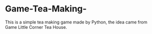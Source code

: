 # Game-Tea-Making-
This is a simple tea making game made by Python, the idea came from Game Little Corner Tea House. 
